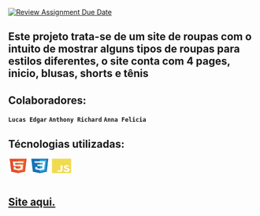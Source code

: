 [![Review Assignment Due Date](https://classroom.github.com/assets/deadline-readme-button-22041afd0340ce965d47ae6ef1cefeee28c7c493a6346c4f15d667ab976d596c.svg)](https://classroom.github.com/a/lXGP65Sr)

## Este projeto trata-se de um site de roupas com o intuito de mostrar alguns tipos de roupas para estilos diferentes, o site conta com 4 pages, inicio, blusas, shorts e tênis
## Colaboradores:
  **`Lucas Edgar`**
  **`Anthony Richard`**
  **`Anna Felicia`**

## Técnologias utilizadas: 
<div style="display: inline_block">
  <img align="center" alt="HTML" title="HTML" height="30" width="40" src="https://raw.githubusercontent.com/devicons/devicon/master/icons/html5/html5-original.svg">
   <img align="center" alt="CSS" title="CSS" height="30" width="40" src="https://raw.githubusercontent.com/devicons/devicon/master/icons/css3/css3-original.svg">
  <img align="center" alt="JavaScript" title="JavaScript" height="30" width="40" src="https://raw.githubusercontent.com/devicons/devicon/master/icons/javascript/javascript-plain.svg">
</div>
<br>

## [Site aqui.](https://gerencia-de-configuracao-e-mudancas.github.io/projeto-final-os-tres-mosqueteiros/)
 
